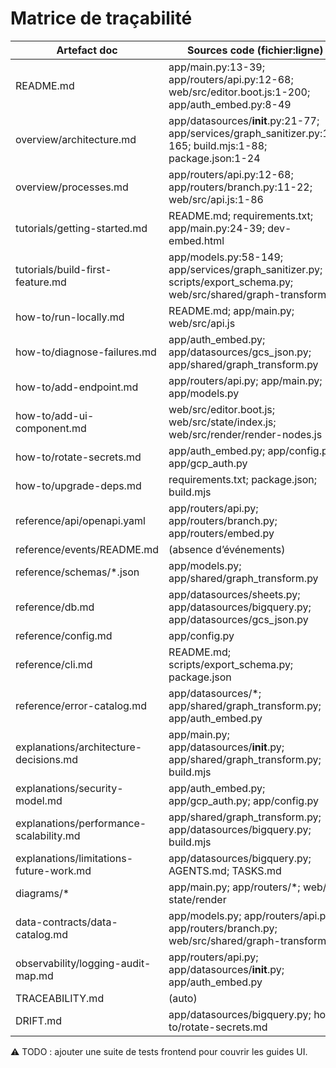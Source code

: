 # Matrice de traçabilité

| Artefact doc | Sources code (fichier:ligne) | Tests associés | Commentaires |
| --- | --- | --- | --- |
| README.md | app/main.py:13-39; app/routers/api.py:12-68; web/src/editor.boot.js:1-200; app/auth_embed.py:8-49 | tests/test_api_contract.py:12-110 | Vue d’ensemble |
| overview/architecture.md | app/datasources/__init__.py:21-77; app/services/graph_sanitizer.py:12-165; build.mjs:1-88; package.json:1-24 | tests/test_datasource_dispatch.py:12-63 | Architecture |
| overview/processes.md | app/routers/api.py:12-68; app/routers/branch.py:11-22; web/src/api.js:1-86 | tests/test_graph_sanitizer.py:20-168 | Processus métier |
| tutorials/getting-started.md | README.md; requirements.txt; app/main.py:24-39; dev-embed.html | tests/test_api_contract.py:12-110 | Démarrage |
| tutorials/build-first-feature.md | app/models.py:58-149; app/services/graph_sanitizer.py; scripts/export_schema.py; web/src/shared/graph-transform.js | tests/test_graph_sanitizer.py:20-168 | Extension champ |
| how-to/run-locally.md | README.md; app/main.py; web/src/api.js | tests/test_datasource_dispatch.py:12-63 | Exécution locale |
| how-to/diagnose-failures.md | app/auth_embed.py; app/datasources/gcs_json.py; app/shared/graph_transform.py | tests/test_api_contract.py; tests/test_graph_sanitizer.py | Dépannage |
| how-to/add-endpoint.md | app/routers/api.py; app/main.py; app/models.py | tests/test_api_contract.py | Ajout endpoint |
| how-to/add-ui-component.md | web/src/editor.boot.js; web/src/state/index.js; web/src/render/render-nodes.js | ⚠️ TODO tests frontend | UI |
| how-to/rotate-secrets.md | app/auth_embed.py; app/config.py; app/gcp_auth.py | tests/test_datasource_dispatch.py | Secrets |
| how-to/upgrade-deps.md | requirements.txt; package.json; build.mjs | tests/test_api_contract.py | Dépendances |
| reference/api/openapi.yaml | app/routers/api.py; app/routers/branch.py; app/routers/embed.py | tests/test_api_contract.py | OpenAPI |
| reference/events/README.md | (absence d’événements) | — | TODO bus |
| reference/schemas/*.json | app/models.py; app/shared/graph_transform.py | tests/test_graph_sanitizer.py | Schémas |
| reference/db.md | app/datasources/sheets.py; app/datasources/bigquery.py; app/datasources/gcs_json.py | tests/test_datasource_dispatch.py | Données |
| reference/config.md | app/config.py | tests/test_datasource_dispatch.py | Variables |
| reference/cli.md | README.md; scripts/export_schema.py; package.json | tests/test_api_contract.py | CLI |
| reference/error-catalog.md | app/datasources/*; app/shared/graph_transform.py; app/auth_embed.py | tests/test_graph_sanitizer.py | Erreurs |
| explanations/architecture-decisions.md | app/main.py; app/datasources/__init__.py; app/shared/graph_transform.py; build.mjs | tests/test_api_contract.py | Décisions |
| explanations/security-model.md | app/auth_embed.py; app/gcp_auth.py; app/config.py | tests/test_datasource_dispatch.py | Sécurité |
| explanations/performance-scalability.md | app/shared/graph_transform.py; app/datasources/bigquery.py; build.mjs | tests/test_graph_sanitizer.py | Performance |
| explanations/limitations-future-work.md | app/datasources/bigquery.py; AGENTS.md; TASKS.md | — | Roadmap |
| diagrams/* | app/main.py; app/routers/*; web/src state/render | tests/test_api_contract.py; tests/test_datasource_dispatch.py | Diagrammes |
| data-contracts/data-catalog.md | app/models.py; app/routers/api.py; app/routers/branch.py; web/src/shared/graph-transform.js | tests/test_api_contract.py | DTO |
| observability/logging-audit-map.md | app/routers/api.py; app/datasources/__init__.py; app/auth_embed.py | ⚠️ TODO tests observabilité | Logging |
| TRACEABILITY.md | (auto) | — | Ce document |
| DRIFT.md | app/datasources/bigquery.py; how-to/rotate-secrets.md | — | Divergences |

⚠️ TODO : ajouter une suite de tests frontend pour couvrir les guides UI.
